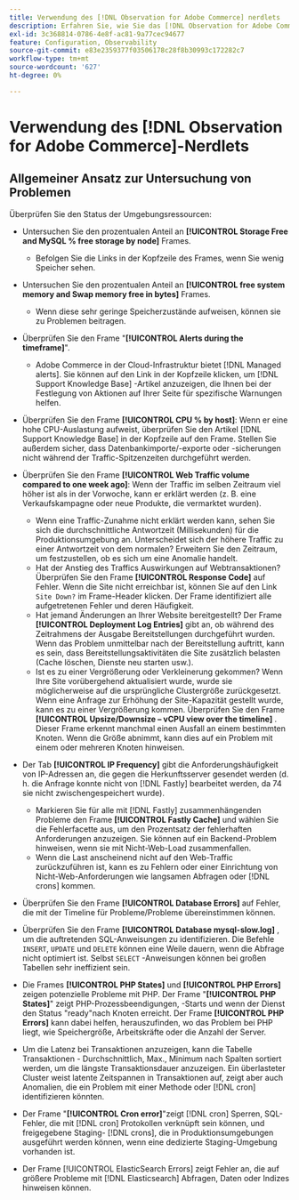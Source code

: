 ```yaml
---
title: Verwendung des [!DNL Observation for Adobe Commerce] nerdlets
description: Erfahren Sie, wie Sie das [!DNL Observation for Adobe Commerce] Nerdlet verwenden.
exl-id: 3c368814-0786-4e8f-ac81-9a77cec94677
feature: Configuration, Observability
source-git-commit: e83e2359377f03506178c28f8b30993c172282c7
workflow-type: tm+mt
source-wordcount: '627'
ht-degree: 0%

---
```


# Verwendung des [!DNL Observation for Adobe Commerce]-Nerdlets

## Allgemeiner Ansatz zur Untersuchung von Problemen

Überprüfen Sie den Status der Umgebungsressourcen:

* Untersuchen Sie den prozentualen Anteil an **[!UICONTROL Storage Free and MySQL % free storage by node]** Frames.

   * Befolgen Sie die Links in der Kopfzeile des Frames, wenn Sie wenig Speicher sehen.

* Untersuchen Sie den prozentualen Anteil an **[!UICONTROL free system memory and Swap memory free in bytes]** Frames.

   * Wenn diese sehr geringe Speicherzustände aufweisen, können sie zu Problemen beitragen.

* Überprüfen Sie den Frame &quot;**[!UICONTROL Alerts during the timeframe]**&quot;.

   * Adobe Commerce in der Cloud-Infrastruktur bietet [!DNL Managed alerts]. Sie können auf den Link in der Kopfzeile klicken, um [!DNL Support Knowledge Base] -Artikel anzuzeigen, die Ihnen bei der Festlegung von Aktionen auf Ihrer Seite für spezifische Warnungen helfen.

* Überprüfen Sie den Frame **[!UICONTROL CPU % by host]**: Wenn er eine hohe CPU-Auslastung aufweist, überprüfen Sie den Artikel [!DNL Support Knowledge Base] in der Kopfzeile auf den Frame. Stellen Sie außerdem sicher, dass Datenbankimporte/-exporte oder -sicherungen nicht während der Traffic-Spitzenzeiten durchgeführt werden.

* Überprüfen Sie den Frame **[!UICONTROL Web Traffic volume compared to one week ago]**: Wenn der Traffic im selben Zeitraum viel höher ist als in der Vorwoche, kann er erklärt werden (z. B. eine Verkaufskampagne oder neue Produkte, die vermarktet wurden).
   * Wenn eine Traffic-Zunahme nicht erklärt werden kann, sehen Sie sich die durchschnittliche Antwortzeit (Millisekunden) für die Produktionsumgebung an. Unterscheidet sich der höhere Traffic zu einer Antwortzeit von dem normalen? Erweitern Sie den Zeitraum, um festzustellen, ob es sich um eine Anomalie handelt.
   * Hat der Anstieg des Traffics Auswirkungen auf Webtransaktionen? Überprüfen Sie den Frame **[!UICONTROL Response Code]** auf Fehler. Wenn die Site nicht erreichbar ist, können Sie auf den Link `Site Down?` im Frame-Header klicken. Der Frame identifiziert alle aufgetretenen Fehler und deren Häufigkeit.
   * Hat jemand Änderungen an Ihrer Website bereitgestellt? Der Frame **[!UICONTROL Deployment Log Entries]** gibt an, ob während des Zeitrahmens der Ausgabe Bereitstellungen durchgeführt wurden. Wenn das Problem unmittelbar nach der Bereitstellung auftritt, kann es sein, dass Bereitstellungsaktivitäten die Site zusätzlich belasten (Cache löschen, Dienste neu starten usw.).
   * Ist es zu einer Vergrößerung oder Verkleinerung gekommen? Wenn Ihre Site vorübergehend aktualisiert wurde, wurde sie möglicherweise auf die ursprüngliche Clustergröße zurückgesetzt. Wenn eine Anfrage zur Erhöhung der Site-Kapazität gestellt wurde, kann es zu einer Vergrößerung kommen. Überprüfen Sie den Frame **[!UICONTROL Upsize/Downsize – vCPU view over the timeline]** . Dieser Frame erkennt manchmal einen Ausfall an einem bestimmten Knoten. Wenn die Größe abnimmt, kann dies auf ein Problem mit einem oder mehreren Knoten hinweisen.

* Der Tab **[!UICONTROL IP Frequency]** gibt die Anforderungshäufigkeit von IP-Adressen an, die gegen die Herkunftsserver gesendet werden (d. h. die Anfrage konnte nicht von [!DNL Fastly] bearbeitet werden, da 74 sie nicht zwischengespeichert wurde).

   * Markieren Sie für alle mit [!DNL Fastly] zusammenhängenden Probleme den Frame **[!UICONTROL Fastly Cache]** und wählen Sie die Fehlerfacette aus, um den Prozentsatz der fehlerhaften Anforderungen anzuzeigen. Sie können auf ein Backend-Problem hinweisen, wenn sie mit Nicht-Web-Load zusammenfallen.
   * Wenn die Last anscheinend nicht auf den Web-Traffic zurückzuführen ist, kann es zu Fehlern oder einer Einrichtung von Nicht-Web-Anforderungen wie langsamen Abfragen oder [!DNL crons] kommen.

* Überprüfen Sie den Frame **[!UICONTROL Database Errors]** auf Fehler, die mit der Timeline für Probleme/Probleme übereinstimmen können.
* Überprüfen Sie den Frame **[!UICONTROL Database mysql-slow.log]** , um die auftretenden SQL-Anweisungen zu identifizieren. Die Befehle `INSERT`, `UPDATE` und `DELETE` können eine Weile dauern, wenn die Abfrage nicht optimiert ist. Selbst `SELECT` -Anweisungen können bei großen Tabellen sehr ineffizient sein.
* Die Frames **[!UICONTROL PHP States]** und **[!UICONTROL PHP Errors]** zeigen potenzielle Probleme mit PHP. Der Frame &quot;**[!UICONTROL PHP States]**&quot; zeigt PHP-Prozessbeendigungen, -Starts und wenn der Dienst den Status &quot;ready&quot;nach Knoten erreicht. Der Frame **[!UICONTROL PHP Errors]** kann dabei helfen, herauszufinden, wo das Problem bei PHP liegt, wie Speichergröße, Arbeitskräfte oder die Anzahl der Server.
* Um die Latenz bei Transaktionen anzuzeigen, kann die Tabelle Transaktionen - Durchschnittlich, Max., Minimum nach Spalten sortiert werden, um die längste Transaktionsdauer anzuzeigen. Ein überlasteter Cluster weist latente Zeitspannen in Transaktionen auf, zeigt aber auch Anomalien, die ein Problem mit einer Methode oder [!DNL cron] identifizieren könnten.
* Der Frame &quot;**[!UICONTROL Cron error]**&quot;zeigt [!DNL cron] Sperren, SQL-Fehler, die mit [!DNL cron] Protokollen verknüpft sein können, und freigegebene Staging- [!DNL crons], die in Produktionsumgebungen ausgeführt werden können, wenn eine dedizierte Staging-Umgebung vorhanden ist.
* Der Frame [!UICONTROL ElasticSearch Errors] zeigt Fehler an, die auf größere Probleme mit [!DNL Elasticsearch] Abfragen, Daten oder Indizes hinweisen können.
